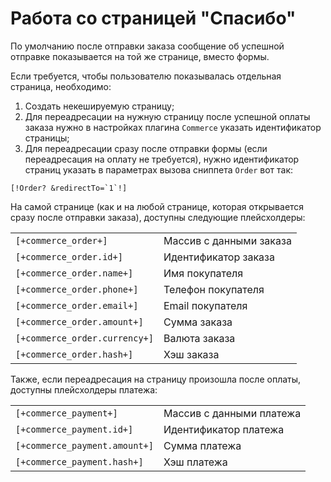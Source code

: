 # Работа со страницей "Спасибо" #

По умолчанию после отправки заказа сообщение об успешной отправке показывается на той же странице, вместо формы.

Если требуется, чтобы пользователю показывалась отдельная страница, необходимо:

1. Создать некешируемую страницу;
2. Для переадресации на нужную страницу после успешной оплаты заказа нужно в настройках плагина `Commerce` указать идентификатор страницы;
3. Для переадресации сразу после отправки формы (если переадресация на оплату не требуется), нужно идентификатор страниц указать в параметрах вызова сниппета `Order` вот так:
```
[!Order? &redirectTo=`1`!]
```

На самой странице (как и на любой странице, которая открывается сразу после отправки заказа), доступны следующие плейсхолдеры:

<table>
  <tr>
    <td><code>[+commerce_order+]</code></td>
    <td>Массив с данными заказа</td>
  </tr>
  <tr>
    <td><code>[+commerce_order.id+]</code></td>
    <td>Идентификатор заказа</td>
  </tr>
  <tr>
    <td><code>[+commerce_order.name+]</code></td>
    <td>Имя покупателя</td>
  </tr>
  <tr>
    <td><code>[+commerce_order.phone+]</code></td>
    <td>Телефон покупателя</td>
  </tr>
  <tr>
    <td><code>[+commerce_order.email+]</code></td>
    <td>Email покупателя</td>
  </tr>
  <tr>
    <td><code>[+commerce_order.amount+]</code></td>
    <td>Сумма заказа</td>
  </tr>
  <tr>
    <td><code>[+commerce_order.currency+]</code></td>
    <td>Валюта заказа</td>
  </tr>
  <tr>
    <td><code>[+commerce_order.hash+]</code></td>
    <td>Хэш заказа</td>
  </tr>
</table>

Также, если переадресация на страницу произошла после оплаты, доступны плейсхолдеры платежа:

<table>
  <tr>
    <td><code>[+commerce_payment+]</code></td>
    <td>Массив с данными платежа</td>
  </tr>
  <tr>
    <td><code>[+commerce_payment.id+]</code></td>
    <td>Идентификатор платежа</td>
  </tr>
  <tr>
    <td><code>[+commerce_payment.amount+]</code></td>
    <td>Сумма платежа</td>
  </tr>
  <tr>
    <td><code>[+commerce_payment.hash+]</code></td>
    <td>Хэш платежа</td>
  </tr>
</table>
